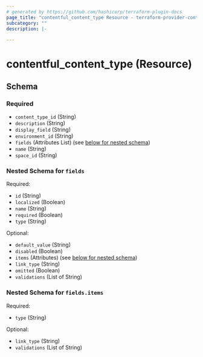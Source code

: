 ```yaml
---
# generated by https://github.com/hashicorp/terraform-plugin-docs
page_title: "contentful_content_type Resource - terraform-provider-contentful"
subcategory: ""
description: |-
  
---
```


# contentful_content_type (Resource)





<!-- schema generated by tfplugindocs -->
## Schema

### Required

- `content_type_id` (String)
- `description` (String)
- `display_field` (String)
- `environment_id` (String)
- `fields` (Attributes List) (see [below for nested schema](#nestedatt--fields))
- `name` (String)
- `space_id` (String)

<a id="nestedatt--fields"></a>
### Nested Schema for `fields`

Required:

- `id` (String)
- `localized` (Boolean)
- `name` (String)
- `required` (Boolean)
- `type` (String)

Optional:

- `default_value` (String)
- `disabled` (Boolean)
- `items` (Attributes) (see [below for nested schema](#nestedatt--fields--items))
- `link_type` (String)
- `omitted` (Boolean)
- `validations` (List of String)

<a id="nestedatt--fields--items"></a>
### Nested Schema for `fields.items`

Required:

- `type` (String)

Optional:

- `link_type` (String)
- `validations` (List of String)


